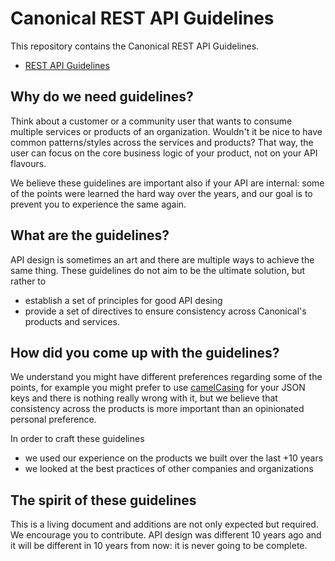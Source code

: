 # Canonical REST API Guidelines

This repository contains the Canonical REST API Guidelines. 

- [REST API Guidelines](Guidelines.md)

## Why do we need guidelines?
Think about a customer or a community user that wants to consume multiple services or products of an organization. Wouldn't it be nice to have common patterns/styles across the services and products? That way, the user can focus on the core business logic of your product, not on your API flavours.  

We believe these guidelines are important also if your API are internal: some of the points were learned the hard way over the years, and our goal is to prevent you to experience the same again. 

## What are the guidelines?
API design is sometimes an art and there are multiple ways to achieve the same thing. These guidelines do not aim to be the ultimate solution, but rather to 
- establish a set of principles for good API desing
- provide a set of directives to ensure consistency across Canonical's products and services. 

## How did you come up with the guidelines?
We understand you might have different preferences regarding some of the points, for example you might prefer to use [camelCasing](https://en.wikipedia.org/wiki/Camel_case) for your JSON keys and there is nothing really wrong with it, but we believe that consistency across the products is more important than an opinionated personal preference. 

In order to craft these guidelines
- we used our experience on the products we built over the last +10 years
- we looked at the best practices of other companies and organizations

## The spirit of these guidelines

This is a living document and additions are not only expected but required. We encourage you to contribute. API design was different 10 years ago and it will be different in 10 years from now: it is never going to be complete. 
